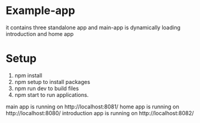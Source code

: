 # Example-app
it contains three standalone app and  main-app is dynamically loading introduction and home app

# Setup

1. npm install 
2. npm setup to install packages 
2. npm run dev to build files
3. npm start to run applications.

main app is running on http://localhost:8081/
home app is running on http://localhost:8080/
introduction app is running on http://localhost:8082/
